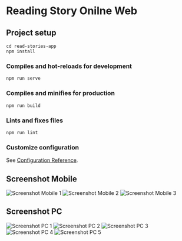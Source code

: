 # Reading Story Onilne Web

## Project setup
```
cd read-stories-app
npm install
```

### Compiles and hot-reloads for development
```
npm run serve
```

### Compiles and minifies for production
```
npm run build
```
### Lints and fixes files
```
npm run lint
```

### Customize configuration
See [Configuration Reference](https://cli.vuejs.org/config/).

## Screenshot Mobile
![Screenshot Mobile 1](read-stories-app/src/assets/ss-mobile-1.png)
![Screenshot Mobile 2](read-stories-app/src/assets/ss-mobile-2.png)
![Screenshot Mobile 3](read-stories-app/src/assets/ss-mobile-3.png)

## Screenshot PC 
![Screenshot PC 1](read-stories-app/src/assets/ss-pc-1.png)
![Screenshot PC 2](read-stories-app/src/assets/ss-pc-2.png)
![Screenshot PC 3](read-stories-app/src/assets/ss-pc-3.png)
![Screenshot PC 4](read-stories-app/src/assets/ss-pc-4.png)
![Screenshot PC 5](read-stories-app/src/assets/ss-pc-5.png)
